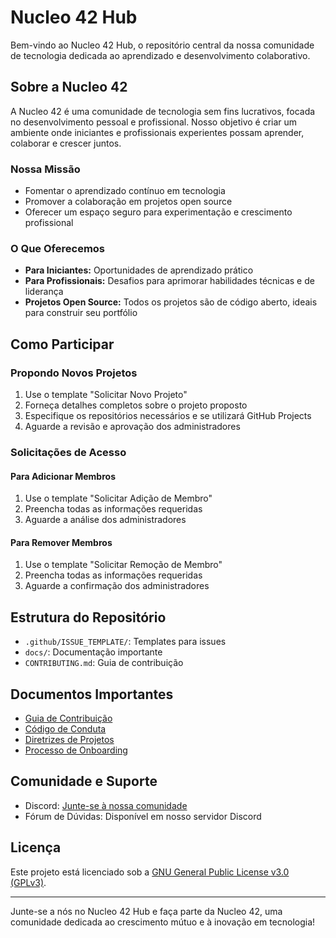 # Nucleo 42 Hub

Bem-vindo ao Nucleo 42 Hub, o repositório central da nossa comunidade de tecnologia dedicada ao aprendizado e desenvolvimento colaborativo.

## Sobre a Nucleo 42

A Nucleo 42 é uma comunidade de tecnologia sem fins lucrativos, focada no desenvolvimento pessoal e profissional. Nosso objetivo é criar um ambiente onde iniciantes e profissionais experientes possam aprender, colaborar e crescer juntos.

### Nossa Missão

- Fomentar o aprendizado contínuo em tecnologia
- Promover a colaboração em projetos open source
- Oferecer um espaço seguro para experimentação e crescimento profissional

### O Que Oferecemos

- **Para Iniciantes:** Oportunidades de aprendizado prático
- **Para Profissionais:** Desafios para aprimorar habilidades técnicas e de liderança
- **Projetos Open Source:** Todos os projetos são de código aberto, ideais para construir seu portfólio

## Como Participar

### Propondo Novos Projetos
1. Use o template "Solicitar Novo Projeto"
2. Forneça detalhes completos sobre o projeto proposto
3. Especifique os repositórios necessários e se utilizará GitHub Projects
4. Aguarde a revisão e aprovação dos administradores

### Solicitações de Acesso

#### Para Adicionar Membros
1. Use o template "Solicitar Adição de Membro"
2. Preencha todas as informações requeridas
3. Aguarde a análise dos administradores

#### Para Remover Membros
1. Use o template "Solicitar Remoção de Membro"
2. Preencha todas as informações requeridas
3. Aguarde a confirmação dos administradores

## Estrutura do Repositório

- `.github/ISSUE_TEMPLATE/`: Templates para issues
- `docs/`: Documentação importante
- `CONTRIBUTING.md`: Guia de contribuição

## Documentos Importantes

- [Guia de Contribuição](CONTRIBUTING.md)
- [Código de Conduta](docs/code_of_conduct.md)
- [Diretrizes de Projetos](docs/project_guidelines.md)
- [Processo de Onboarding](docs/onboarding.md)

## Comunidade e Suporte

- Discord: [Junte-se à nossa comunidade](https://discord.gg/wKDGnsUQge)
- Fórum de Dúvidas: Disponível em nosso servidor Discord

## Licença

Este projeto está licenciado sob a [GNU General Public License v3.0 (GPLv3)](https://www.gnu.org/licenses/gpl-3.0.en.html).

---

Junte-se a nós no Nucleo 42 Hub e faça parte da Nucleo 42, uma comunidade dedicada ao crescimento mútuo e à inovação em tecnologia!